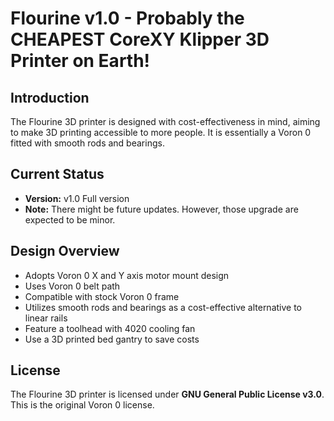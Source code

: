 # Flourine v1.0 - Probably the CHEAPEST CoreXY Klipper 3D Printer on Earth!

## Introduction
The Flourine 3D printer is designed with cost-effectiveness in mind, aiming to make 3D printing accessible to more people. It is essentially a Voron 0 fitted with smooth rods and bearings.

## Current Status
- **Version:** v1.0 Full version
- **Note:** There might be future updates. However, those upgrade are expected to be minor.

## Design Overview
- Adopts Voron 0 X and Y axis motor mount design
- Uses Voron 0 belt path
- Compatible with stock Voron 0 frame
- Utilizes smooth rods and bearings as a cost-effective alternative to linear rails
- Feature a toolhead with 4020 cooling fan
- Use a 3D printed bed gantry to save costs


## License
The Flourine 3D printer is licensed under **GNU General Public License v3.0**. This is the original Voron 0 license.
